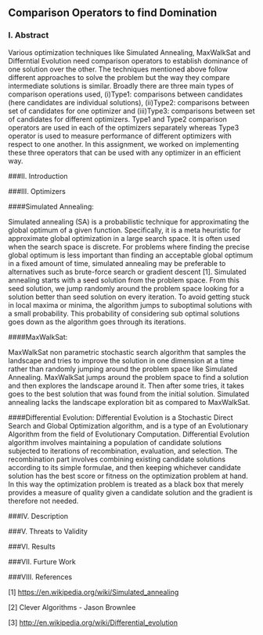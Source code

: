 ## Comparison Operators to find Domination 
  
### I. Abstract
  
Various optimization techniques like Simulated Annealing, MaxWalkSat and Differntial Evolution need comparison operators to establish dominance of one solution over the other. The techniques mentioned above follow different approaches to solve the problem but the way they compare intermediate solutions is similar. Broadly there are three main types of comparison operations used, (i)Type1: comparisons between candidates (here candidates are individual solutions), (ii)Type2: comparisons between set of candidates for one optimizer and (iii)Type3: comparisons between set of candidates for different optimizers. Type1 and Type2 comparison operators are used in each of the optimizers separately whereas Type3 operator is used to measure performance of different optimizers with respect to one another. In this assignment, we worked on implementing these three operators that can be used with any optimizer in an efficient way.
  
###II. Introduction
  
  
  
###III. Optimizers
  
####Simulated Annealing:
  
Simulated annealing (SA) is a probabilistic technique for approximating the global optimum of a given function. Specifically, it is a meta heuristic for approximate global optimization in a large search space. It is often used when the search space is discrete. For problems where finding the precise global optimum is less important than finding an acceptable global optimum in a fixed amount of time, simulated annealing may be preferable to alternatives such as brute-force search or gradient descent [1]. Simulated annealing starts with a seed solution from the problem space. From this seed solution, we jump randomly around the problem space looking for a solution better than seed solution on every iteration. To avoid getting stuck in local maxima or minima, the algorithm jumps to suboptimal solutions with a small probability. This probability of considering sub optimal solutions goes down as the algorithm goes through its iterations.
  
####MaxWalkSat:
  
MaxWalkSat  non parametric stochastic search algorithm that samples the landscape and tries to improve the solution in one dimension at a time rather than randomly jumping around the problem space like Simulated Annealing. MaxWalkSat jumps around the problem space to find a solution and then explores the landscape around it. Then after some tries, it takes goes to the best solution that was found from the initial solution. Simulated annealing lacks the landscape exploration bit as compared to MaxWalkSat.
  
####Differential Evolution:
Differential Evolution is a Stochastic Direct Search and Global Optimization algorithm, and is a type of an Evolutionary Algorithm from the field of Evolutionary Computation. Differential Evolution algorithm involves maintaining a population of candidate solutions subjected to iterations of recombination, evaluation, and selection. The recombination part involves combining existing candidate solutions according to its simple formulae, and then keeping whichever candidate solution has the best score or fitness on the optimization problem at hand. In this way the optimization problem is treated as a black box that merely provides a measure of quality given a candidate solution and the gradient is therefore not needed.  
  
  
###IV. Description
  
###V. Threats to Validity
  
###VI. Results

###VII. Furture Work

###VIII. References
  
[1] https://en.wikipedia.org/wiki/Simulated_annealing

[2] Clever Algorithms - Jason Brownlee

[3] http://en.wikipedia.org/wiki/Differential_evolution
